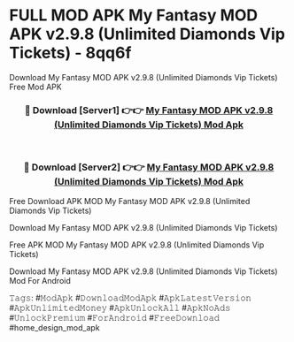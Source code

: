 # FULL MOD APK My Fantasy MOD APK v2.9.8 (Unlimited Diamonds Vip Tickets) - 8qq6f
Download My Fantasy MOD APK v2.9.8 (Unlimited Diamonds Vip Tickets) Free Mod APK

<div align="center">
<h3>🔴 Download [Server1] 👉👉 <a href="https://apk-comot.site?title=My_Fantasy_MOD_APK_v2.9.8_(Unlimited_Diamonds_Vip_Tickets)">My Fantasy MOD APK v2.9.8 (Unlimited Diamonds Vip Tickets) Mod Apk</a></h3><br>

<h3>🔴 Download [Server2] 👉👉 <a href="https://apk-comot.site?title=My_Fantasy_MOD_APK_v2.9.8_(Unlimited_Diamonds_Vip_Tickets)">My Fantasy MOD APK v2.9.8 (Unlimited Diamonds Vip Tickets) Mod Apk</a></h3>
</div>


Free Download APK MOD My Fantasy MOD APK v2.9.8 (Unlimited Diamonds Vip Tickets)

Download My Fantasy MOD APK v2.9.8 (Unlimited Diamonds Vip Tickets) 

Free APK MOD My Fantasy MOD APK v2.9.8 (Unlimited Diamonds Vip Tickets) 

Download My Fantasy MOD APK v2.9.8 (Unlimited Diamonds Vip Tickets) Mod For Android

𝚃𝚊𝚐𝚜: #𝙼𝚘𝚍𝙰𝚙𝚔 #𝙳𝚘𝚠𝚗𝚕𝚘𝚊𝚍𝙼𝚘𝚍𝙰𝚙𝚔 #𝙰𝚙𝚔𝙻𝚊𝚝𝚎𝚜𝚝𝚅𝚎𝚛𝚜𝚒𝚘𝚗 #𝙰𝚙𝚔𝚄𝚗𝚕𝚒𝚖𝚒𝚝𝚎𝚍𝙼𝚘𝚗𝚎𝚢 #𝙰𝚙𝚔𝚄𝚗𝚕𝚘𝚌𝚔𝙰𝚕𝚕 #𝙰𝚙𝚔𝙽𝚘𝙰𝚍𝚜 #𝚄𝚗𝚕𝚘𝚌𝚔𝙿𝚛𝚎𝚖𝚒𝚞𝚖 #𝙵𝚘𝚛𝙰𝚗𝚍𝚛𝚘𝚒𝚍 #𝙵𝚛𝚎𝚎𝙳𝚘𝚠𝚗𝚕𝚘𝚊𝚍 #home_design_mod_apk